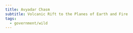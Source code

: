 ```yaml
---
title: Avyadar Chasm
subtitle: Volcanic Rift to the Planes of Earth and Fire
tags:
  - government/wild
---
```

